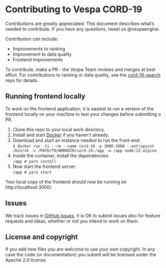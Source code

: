 <!-- Copyright Yahoo. Licensed under the terms of the Apache 2.0 license. See LICENSE in the project root. -->
# Contributing to Vespa CORD-19
Contributions are greatly appreciated.
This document describes what’s needed to contribute.
If you have any questions, tweet us @vespaengine.

Contribution can include:
* Improvements to ranking
* Improvement to data quality
* Frontend improvements

To contribute, make a PR - the Vespa Team reviews and merges at best effort.
For contributions to ranking or data quality,
see the [cord-19-search](https://github.com/vespa-cloud/cord-19-search) repo for details.

## Running frontend locally
To work on the frontend application, it is easiest to run a version of the frontend
locally on your machine to test your changes before submitting a PR. 
1. Clone this repo to your local work directory.
1. Install and start [Docker](https://www.docker.com/products/docker-desktop) if you haven't already.
1. Download and start an instance needed to run the front-end: \
`$ docker run -ti --rm --name cord-19 -p 3000:3000 --entrypoint /bin/sh -v /PATH/TO/WORKDIR/cord-19:/app -w /app node:12-alpine`
1. Inside the container, install the dependencies: \
`/app # yarn install`
1. Now start the frontend server: \
`/app # yarn start`

Your local copy of the frontend should now be running on http://localhost:3000/.

## Issues
We track issues in [GitHub issues](https://github.com/vespa-engine/cord-19/issues).
It is OK to submit issues also for feature requests and ideas,
whether or not you intend to work on them.

## License and copyright
If you add new files you are welcome to use your own copyright.
In any case the code (or documentation) you submit will be licensed
under the Apache 2.0 license.
